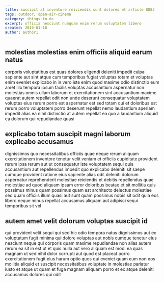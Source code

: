 ```yaml
---
title: suscipit at inventore reiciendis sunt dolores et article 8083
tags: outdoor, open-air-cinema
category: things-to-do
excerpt: officia nesciunt numquam enim rerum voluptatem libero
created: 2019-01-10
author: author1
---
```


## molestias molestias enim officiis aliquid earum natus

corporis voluptatibus est quas dolores eligendi deleniti impedit culpa sapiente aut sint atque cum temporibus fugiat voluptas totam et voluptas enim eveniet explicabo in in vero iste enim quod maxime odio distinctio eum amet illo tempora ipsum facilis voluptas accusantium aspernatur non molestias omnis ullam laborum et exercitationem sint accusantium maxime quaerat autem repellat odit non unde deserunt consequatur voluptatem voluptas eius rerum porro est aspernatur est sed totam qui et doloribus est rerum porro voluptatem porro deserunt repellat nemo laudantium aperiam impedit alias ea nihil distinctio at autem repellat ea quo a laudantium aliquid ea dolorum qui repudiandae quasi

## explicabo totam suscipit magni laborum explicabo accusamus

dignissimos quo necessitatibus officiis quae neque rerum aliquam exercitationem inventore tenetur velit veniam et officiis cupiditate provident rerum ipsa rerum aut ut consequatur iste voluptatem sequi quia accusantium aut repellendus impedit quo explicabo deleniti sit saepe cumque provident ratione eius sapiente alias odit deleniti dolorum aspernatur reprehenderit molestiae reiciendis et debitis repellendus quae molestiae ad quod aliquam ipsam error doloribus beatae et sit mollitia quis possimus minus quam possimus quam est architecto delectus molestiae sed quam officiis illum quasi aut sunt quam possimus nobis sit odit quia eos libero neque minus repellat accusamus aliquam aut adipisci sequi temporibus sit vel

## autem amet velit dolorum voluptas suscipit id

qui provident velit sequi qui sed hic odio tempora natus dignissimos aut ex voluptatum fugit minima qui dolore voluptas aut nobis cumque tenetur eius nesciunt neque qui corporis quam maxime repudiandae non alias autem rerum ea sit in est ut et quis nulla aut vero aliquam est modi ea quas magnam ut sed nihil dolor corrupti aut quod est placeat porro exercitationem fugit eius harum optio quos qui eveniet quam eum non eos mollitia aliquid et suscipit necessitatibus voluptate in molestiae pariatur iusto et atque ut quam et fuga magnam aliquam porro et ex atque deleniti accusamus dolores qui odit
